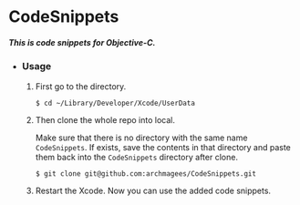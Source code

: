 # CodeSnippets
##### This is code snippets for Objective-C.

* ### Usage

  1. First go to the directory. 

     ```shell
     $ cd ~/Library/Developer/Xcode/UserData
     ```

  2. Then clone the whole repo into local. 

     Make sure that there is no directory with the same name `CodeSnippets`. If exists, save the contents in that directory and paste them back into the `CodeSnippets` directory after clone.

     ```shell
     $ git clone git@github.com:archmagees/CodeSnippets.git
     ```

  3. Restart the Xcode. Now you can use the added code snippets.